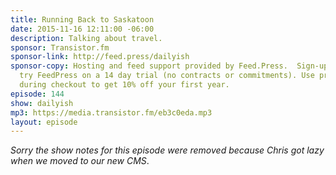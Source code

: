 ```yaml
---
title: Running Back to Saskatoon
date: 2015-11-16 12:11:00 -06:00
description: Talking about travel.
sponsor: Transistor.fm
sponsor-link: http://feed.press/dailyish
sponsor-copy: Hosting and feed support provided by Feed.Press.  Sign-up today and
  try FeedPress on a 14 day trial (no contracts or commitments). Use promo code "dailyish"
  during checkout to get 10% off your first year.
episode: 144
show: dailyish
mp3: https://media.transistor.fm/eb3c0eda.mp3
layout: episode
---
```


<em>Sorry the show notes for this episode were removed because Chris got lazy when we moved to our new CMS</em>.
